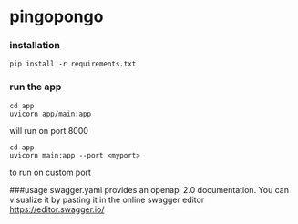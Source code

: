 # pingopongo 

### installation 
```shell
pip install -r requirements.txt
```

### run the app 
```shell
cd app
uvicorn app/main:app 
```
will run on port 8000
```shell
cd app
uvicorn main:app --port <myport>
```
to run on custom port

###usage
swagger.yaml provides an openapi 2.0 documentation. 
You can visualize it by pasting it in the online swagger editor 
https://editor.swagger.io/


